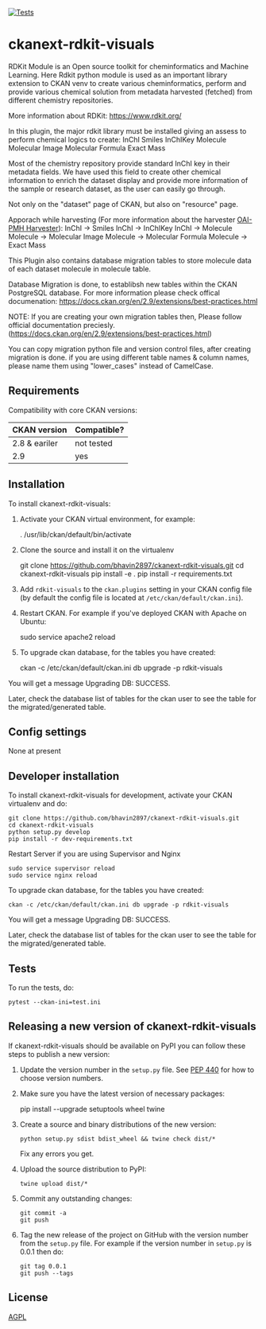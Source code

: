 [![Tests](https://github.com/BhavHub/ckanext-rdkit-visuals/workflows/Tests/badge.svg?branch=main)](https://github.com/BhavHub/ckanext-rdkit-visuals/actions)

# ckanext-rdkit-visuals

RDKit Module is an Open source toolkit for cheminformatics and Machine Learning. 
Here Rdkit python module is used as an important library extension to CKAN venv to create various cheminformatics, perform and provide various chemical solution from metadata harvested (fetched) from different chemistry repositories. 

More information about RDKit: https://www.rdkit.org/

In this plugin, the major rdkit library must be installed giving an assess to perform chemical logics to create:
InChI
Smiles
InChIKey
Molecule
Molecular Image
Molecular Formula
Exact Mass 

Most of the chemistry repository provide standard InChI key in their metadata fields. We have used this field to create other chemical information to enrich the dataset display and provide more information of the sample or research dataset, as the user can easily go through. 

Not only on the "dataset" page of CKAN, but also on "resource" page. 


Apporach while harvesting (For more information about the harvester [OAI-PMH Harvester](https://github.com/bhavin2897/ckanext-oaipmh)): 
InChI → Smiles
InChI → InChIKey
InChI → Molecule
Molecule → Molecular Image
Molecule → Molecular Formula
Molecule → Exact Mass 

This Plugin also contains database migration tables to store molecule data of each dataset molecule in molecule table. 

Database Migration is done, to establibsh new tables within the CKAN PostgreSQL database. For more information please check offical documenation: https://docs.ckan.org/en/2.9/extensions/best-practices.html

NOTE: If you are creating your own migration tables then, Please follow official documentation preciesly. (https://docs.ckan.org/en/2.9/extensions/best-practices.html)

You can copy migration python file and version control files, after creating migration is done. if you are using different table names & column names, please name them using "lower_cases" instead of CamelCase.

## Requirements

Compatibility with core CKAN versions:

| CKAN version    | Compatible?   |
| --------------- | ------------- |
| 2.8 & eariler             | not tested    |
| 2.9             | yes    |


## Installation


To install ckanext-rdkit-visuals:

1. Activate your CKAN virtual environment, for example:

     . /usr/lib/ckan/default/bin/activate

2. Clone the source and install it on the virtualenv

    git clone https://github.com/bhavin2897/ckanext-rdkit-visuals.git
    cd ckanext-rdkit-visuals
    pip install -e .
	pip install -r requirements.txt

3. Add `rdkit-visuals` to the `ckan.plugins` setting in your CKAN
   config file (by default the config file is located at
   `/etc/ckan/default/ckan.ini`).

4. Restart CKAN. For example if you've deployed CKAN with Apache on Ubuntu:

     sudo service apache2 reload
     

5. To upgrade ckan database, for the tables you have created:

    ckan -c /etc/ckan/default/ckan.ini db upgrade -p rdkit-visuals

You will get a message Upgrading DB: SUCCESS.

Later, check the database list of tables for the ckan user to see the table for the migrated/generated table.


## Config settings

None at present


## Developer installation

To install ckanext-rdkit-visuals for development, activate your CKAN virtualenv and
do:

    git clone https://github.com/bhavin2897/ckanext-rdkit-visuals.git
    cd ckanext-rdkit-visuals
    python setup.py develop
    pip install -r dev-requirements.txt

Restart Server if you are using Supervisor and Nginx

    sudo service supervisor reload
    sudo service nginx reload 

   
To upgrade ckan database, for the tables you have created:

    ckan -c /etc/ckan/default/ckan.ini db upgrade -p rdkit-visuals

You will get a message Upgrading DB: SUCCESS.

Later, check the database list of tables for the ckan user to see the table for the migrated/generated table.


## Tests

To run the tests, do:

    pytest --ckan-ini=test.ini


## Releasing a new version of ckanext-rdkit-visuals

If ckanext-rdkit-visuals should be available on PyPI you can follow these steps to publish a new version:

1. Update the version number in the `setup.py` file. See [PEP 440](http://legacy.python.org/dev/peps/pep-0440/#public-version-identifiers) for how to choose version numbers.

2. Make sure you have the latest version of necessary packages:

    pip install --upgrade setuptools wheel twine

3. Create a source and binary distributions of the new version:

       python setup.py sdist bdist_wheel && twine check dist/*

   Fix any errors you get.

4. Upload the source distribution to PyPI:

       twine upload dist/*

5. Commit any outstanding changes:

       git commit -a
       git push

6. Tag the new release of the project on GitHub with the version number from
   the `setup.py` file. For example if the version number in `setup.py` is
   0.0.1 then do:

       git tag 0.0.1
       git push --tags

## License

[AGPL](https://www.gnu.org/licenses/agpl-3.0.en.html)
